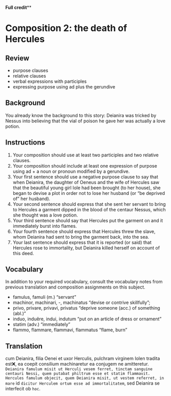 **Full credit****

# Composition 2: the death of Hercules

## Review
- purpose clauses
- relative clauses
- verbal expressions with participles
- expressing purpose using ad plus the gerundive

## Background

You already know the background to this story: 
Deianira was tricked by Nessus into believing that the vial of poison he gave her was actually a love potion.

## Instructions

1. Your composition should use at least two participles and two relative clauses.
2. Your composition should include at least one expression of purpose using ad + a noun or pronoun modified by a gerundive.
3. Your first sentence should use a negative purpose clause to say that when Deianira, the daughter of Oeneus and the wife of Hercules saw that the beautiful young girl Iole had been brought (to her house), she began to devise a plot in order not to lose her husband (or “be deprived of” her husband).
4. Your second sentence should express that she sent her servant to bring to Hercules a garment dipped in the blood of the centaur Nessus, which she thought was a love potion.
5. Your third sentence should say that Hercules put the garment on and it immediately burst into flames.
6. Your fourth sentence should express that Hercules threw the slave, whom Deianira had sent to bring the garment back, into the sea.
7. Your last sentence should express that it is reported (or said) that Hercules rose to immortality, but Deianira killed herself on account of this deed.

## Vocabulary

In addition to your required vocabulary, consult the vocabulary notes from previous translation and composition assignments on this subject.

- famulus, famuli (m.) “servant”
- machinor, machinari, -, machinatus “devise or contrive skillfully”;
- privo, privare, privavi, privatus “deprive someone (acc.) of something (abl.)”
- induo, induĕre, indui, indutum “put on an article of dress or ornament”
- statim (adv.) “immediately”
- flammo, flammare, flammavi, flammatus “flame, burn”

## Translation
cum Deianira, filia Oenei et uxor Herculis, pulchram virginem Iolen tradita est❌, ea coepit consilium machinaretur ea conjugem ne amitteretur.
`Deianira famulum misit ut Herculi vesem ferret, tinctam sanguine centauri Nessi, quem putabat philtrum esse et statim flammavit.`
`Hercules famulum objecit, quem Deianira misit, ut vestem referret, in mare` 
id `dicitur Herculem ortum esse ad immortalitatem`, sed Deianira se interfecit ob `hoc`.
